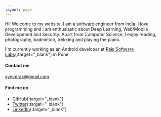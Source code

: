 ```yaml
---
layout: page
---
```


Hi! Welcome to my website. I am a software engineer from India. I love programming and I am enthusiastic about Deep Learning, Web/Mobile Development and Security. Apart from Computer Science, I enjoy reading, photography, badminton, trekking and playing the piano.

I'm currently working as an Android developer at [Raja Software Labs](https://rajasoftwarelabs.com){:target="_blank"} in Pune.

#### Contact me
[syncerax@gmail.com](mailto:syncerax@gmail.com)

#### Find me on
- [GitHub](https://github.com/syncerax){:target="_blank"}
- [Twitter](https://twitter.com/syncerax){:target="_blank"}
- [LinkedIn](https://www.linkedin.com/in/syncerax){:target="_blank"}